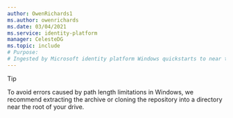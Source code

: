```yaml
---
author: OwenRichards1
ms.author: owenrichards
ms.date: 03/04/2021
ms.service: identity-platform
manager: CelesteDG
ms.topic: include
# Purpose:
# Ingested by Microsoft identity platform Windows quickstarts to near the download links
---
```


> [!TIP] 
> To avoid errors caused by path length limitations in Windows, we recommend extracting the archive or cloning the repository into a directory near the root of your drive.

